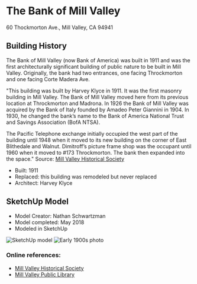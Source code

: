 # The Bank of Mill Valley
60 Thockmorton Ave., Mill Valley, CA 94941

## Building History
The Bank of Mill Valley (now Bank of America) was built in 1911 and was the first architecturally significant building of public nature to be built in Mill Valley.  Originally, the bank had two entrances, one facing Throckmorton and one facing Corte Madera Ave.

"This building was built by Harvey Klyce in 1911. It was the first masonry
building in Mill Valley. The Bank of Mill Valley moved here from its previous
location at Throckmorton and Madrona. In 1926 the Bank of Mill Valley was
acquired by the Bank of Italy founded by Amadeo Peter Giannini in 1904. In
1930, he changed the bank’s name to the Bank of America National Trust and
Savings Association (BofA NTSA).

The Pacific Telephone exchange initially occupied the west part of the building
until 1948 when it moved to its new building on the corner of East Blithedale
and Walnut. Dimitroff’s picture frame shop was the occupant until 1960 when
it moved to #173 Throckmorton. The bank then expanded into the space." Source: [Mill Valley Historical Society](https://www.mvhistory.org/wp-content/uploads/2012/08/plugin-hist-walk-guidebook-2007.pdf)

- Built: 1911
- Replaced: this building was remodeled but never replaced
- Architect: Harvey Klyce

## SketchUp Model
- Model Creator: Nathan Schwartzman
- Model completed: May 2018
- Modeled in SketchUp

![SketchUp model](https://github.com/TimeWalkOrg/building-mill-valley-ca-hub-theatre/blob/master/hub-theatre-1920.jpg)
![Early 1900s photo](https://github.com/TimeWalkOrg/building-mill-valley-ca-hub-theatre/blob/master/hub-theatre-1920.jpg)

### Online references:
- [Mill Valley Historical Society](https://www.mvhistory.org/wp-content/uploads/2012/08/plugin-hist-walk-guidebook-2007.pdf)
- [Mill Valley Public Library](http://millvalley.pastperfectonline.com/photo/38A07C79-990B-4F57-85A6-153356783539)
